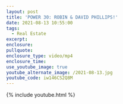 ```yaml
---
layout: post
title: 'POWER 30: ROBIN & DAVID PHILLIPS!'
date: 2021-08-13 10:55:00
tags:
  - Real Estate
excerpt:
enclosure:
pullquote:
enclosure_type: video/mp4
enclosure_time:
use_youtube_image: true
youtube_alternate_image: /2021-08-13.jpg
youtube_code: iw146CS2Q8M
---
```

{% include youtube.html %}
